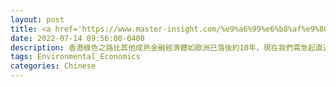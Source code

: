 ```yaml
---
layout: post
title: <a href='https://www.master-insight.com/%e9%a6%99%e6%b8%af%e9%80%9a%e5%be%80%e4%ba%9e%e6%b4%b2%e7%a2%b3%e4%ba%a4%e6%98%93%e4%b8%ad%e5%bf%83%e4%b9%8b%e7%b6%a0%e8%b7%af/' target="_blank">香港通往亞洲碳交易中心之綠路</a> 
date: 2022-07-14 09:56:00-0400
description: 香港綠色之路比其他成熟金融經濟體如歐洲已落後約10年，現在我們需急起直追。回歸祖國25年，香港經濟產業急需要轉型並多樣化，配合新時代的步伐，為下一代創機遇。
tags: Environmental_Economics
categories: Chinese
---
```

